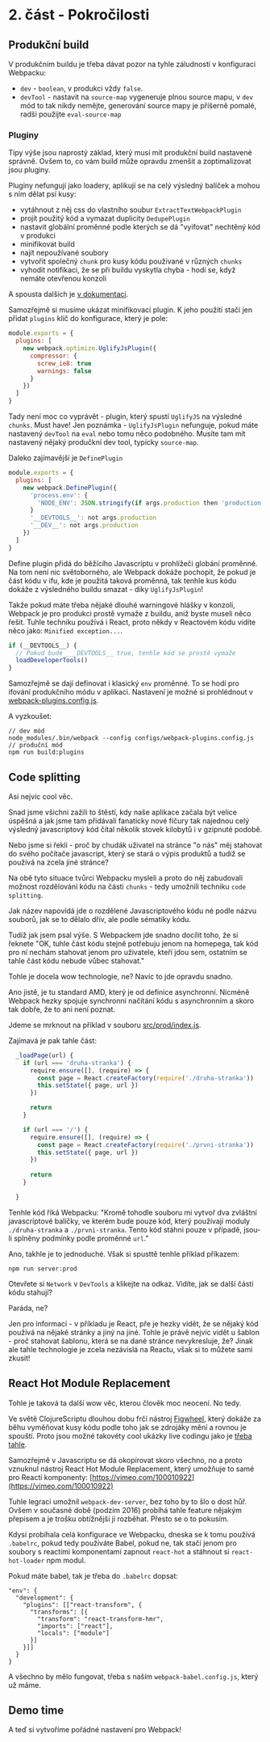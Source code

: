 # 2. část - Pokročilosti

## Produkční build
V produkčním buildu je třeba dávat pozor na tyhle záludnosti v konfiguraci Webpacku:

- `dev` - `boolean`, v produkci vždy `false`.
- `devTool` - nastavit na `source-map` vygeneruje plnou source mapu, v `dev` mód to tak nikdy nemějte,
generování source mapy je příšerně pomalé, radši použijte `eval-source-map`

### Pluginy
Tipy výše jsou naprostý základ, který musí mít produkční build nastavené správně. Ovšem to,
co vám build může opravdu zmenšit a zoptimalizovat jsou pluginy. 

Pluginy nefungují jako loadery, aplikují se na celý výsledný balíček a mohou s ním dělat psí kusy:
- vytáhnout z něj css do vlastního soubur `ExtractTextWebpackPlugin`
- projít použitý kód a vymazat duplicity `DedupePlugin`
- nastavit globální proměnné podle kterých se dá "vyifovat" nechtěný kód v produkci
- minifikovat build
- najít nepoužívané soubory
- vytvořit společný `chunk` pro kusy kódu použivané v různých `chunks`
- vyhodit notifikaci, že se při buildu vyskytla chyba - hodí se, když nemáte otevřenou konzoli

A spousta dalších je [v dokumentaci](https://webpack.github.io/docs/list-of-plugins.html).

Samozřejmě si musíme ukázat minifikovací plugin. K jeho použití stačí jen přidat `plugins` klíč
do konfigurace, který je pole:

```js
module.exports = {
  plugins: [
    new webpack.optimize.UglifyJsPlugin({
      compressor: {
        screw_ie8: true
        warnings: false
      }
    })
  ]
}
```
Tady není moc co vyprávět - plugin, který spustí `UglifyJS` na výsledné `chunks`. Must have!
Jen poznámka - `UglifyJsPlugin` nefunguje, pokud máte nastavený `devTool` na `eval` nebo tomu něco podobného.
Musíte tam mít nastavený nějaký produčkní dev tool, typicky `source-map`.

Daleko zajímavější je `DefinePlugin`
```js
module.exports = {
  plugins: [
    new webpack.DefinePlugin({
      'process.env': {
        'NODE_ENV': JSON.stringify(if args.production then 'production' else 'development')
      }
      '__DEVTOOLS__': not args.production
      '__DEV__': not args.production
    })
  ]
}
```
Define plugin přidá do běžícího Javascriptu v prohlížeči globání proměnné. Na tom není nic světoborného,
ale Webpack dokáže pochopit, že pokud je část kódu v ifu, kde je použitá taková proměnná, tak tenhle kus
kódu dokáže z výsledného buildu smazat - diky `UglifyJsPlugin`!

Takže pokud máte třeba nějaké dlouhé warningové hlášky v konzoli, Webpack je pro produkci prostě vymaže z buildu,
aniž byste museli něco řešit. Tuhle techniku používá i React, proto někdy v Reactovém kódu vidíte něco jako:
`Minified exception...`.

```js
if (__DEVTOOLS__) {
  // Pokud bude ___DEVTOOLS__ true, tenhle kód se prostě vymaže
  loadDeveloperTools()
}
```
Samozřejmě se dají definovat i klasický `env` proměnné. To se hodí pro ifování produkčního módu v aplikaci.
Nastavení je možné si prohlédnout v [webpack-plugins.config.js](./config/webpack-plugins.config.js).

A vyzkoušet:
```
// dev mód
node_modules/.bin/webpack --config configs/webpack-plugins.config.js
// produční mód
npm run build:plugins
```

## Code splitting
Asi nejvíc cool věc.

Snad jsme všichni zažili to štěstí, kdy naše aplikace začala být velice úspěšná a
jak jsme tam přidávali fanaticky nové fíčury tak najednou celý výsledný javascriptový
kód čítal několik stovek kilobytů i v gzipnuté podobě.

Nebo jsme si řekli - proč by chudák uživatel na stránce "o nás" měj stahovat do svého
počítače javascript, který se stará o výpis produktů a tudíž se používá na zcela jiné stránce?

Na obě tyto situace tvůrci Webpacku mysleli a proto do něj zabudovali možnost rozdělování
kódu na části `chunks` - tedy umožnili techniku `code splitting`. 

Jak název napovídá jde o rozdělené Javascriptového kódu né podle názvu souborů, jak se to dělalo dřív,
ale podle sématiky kódu.

Tudíž jak jsem psal výše. S Webpackem jde snadno docílit toho, že si řeknete "OK, tuhle část kódu stejně
potřebuju jenom na homepega, tak kód pro ní nechám stahovat jenom pro uživatele, kteří jdou sem, ostatním
se tahle část kódu nebude vůbec stahovat."

Tohle je docela wow technologie, ne? Navíc to jde opravdu snadno.

Ano jistě, je tu standard AMD, který je od definice asynchronní. Nicméně Webpack hezky spojuje synchronní načítání
kódu s asynchronním a skoro tak dobře, že to ani není poznat.

Jdeme se mrknout na příklad v souboru [src/prod/index.js](./src/prod/index.js).

Zajímavá je pak tahle část: 
```js
  _loadPage(url) {
    if (url === 'druha-stranka') {
      require.ensure([], (require) => {
        const page = React.createFactory(require('./druha-stranka'))
        this.setState({ page, url })
      })

      return
    }

    if (url === '/') {
      require.ensure([], (require) => {
        const page = React.createFactory(require('./prvni-stranka'))
        this.setState({ page, url })
      })
      
      return
    }

  }

```
Tenhle kód říká Webpacku: "Kromě tohodle souboru mi vytvoř dva zvláštní javascriptové balíčky,
ve kterém bude pouze kód, který používají moduly `./druha-stranka` a `./prvni-stranka`. Tento kód
stáhni pouze v případě, jsou-li splněny podmínky podle proměnné `url`."

Ano, takhle je to jednoduché. Však si spusttě tenhle příklad příkazem:
```
npm run server:prod
``` 
Otevřete si `Network` v `DevTools` a klikejte na odkaz. Vidíte, jak se další části kódu stahují?

Paráda, ne?

Jen pro informaci - v příkladu je React, pře je hezky vidět, že se nějaký kód používá na nějaké stránky a jiný na jiné.
Tohle je právě nejvíc vidět u šablon - proč stahovat šablonu, která se na dané stránce nevykresluje, že?
Jinak ale tahle technologie je zcela nezávislá na Reactu, však si to můžete sami zkusit!

## React Hot Module Replacement
Tohle je taková ta další wow věc, kterou člověk moc neocení. No tedy.

Ve světě ClojureScriptu dlouhou dobu frčí nástroj [Figwheel](https://github.com/bhauman/lein-figwheel#writing-reloadable-code),
který dokáže za běhu vyměňovat kusy kódu podle toho jak se zdrojáky mění a rovnou je spouští.
Proto jsou možné takovéty cool ukázky live codingu jako je [třeba tahle](https://www.youtube.com/watch?v=KZjFVdU8VLI).

Samozřejmě v Javascriptu se dá okopírovat skoro všechno, no a proto vznuknul nástroj React Hot Module Replacement,
který umožňuje to samé pro Reactí komponenty: [https://vimeo.com/100010922](https://vimeo.com/100010922)

Tuhle legraci umožnil `webpack-dev-server`, bez toho by to šlo o dost hůř. Ovšem v současné době (podzim 2016) probíhá tahle
feature nějakým přepisem a je trošku obtížnější ji rozběhat. Přesto se o to pokusím.

Kdysi probíhala celá konfigurace ve Webpacku, dneska se k tomu používá `.babelrc`, pokud tedy používáte Babel,
pokud ne, tak stačí jenom pro soubory s reactími komponentami zapnout `react-hot` a stáhnout si `react-hot-loader` npm modul.

Pokud máte babel, tak je třeba do `.babelrc` dopsat:
```
"env": {
  "development": {
    "plugins": [["react-transform", {
      "transforms": [{
        "transform": "react-transform-hmr",
        "imports": ["react"],
        "locals": ["module"]
      }]
    }]]
  }
}
```
A všechno by mělo fungovat, třeba s naším `webpack-babel.config.js`, který už máme.


## Demo time
A teď si vytvoříme pořádné nastavení pro Webpack!
